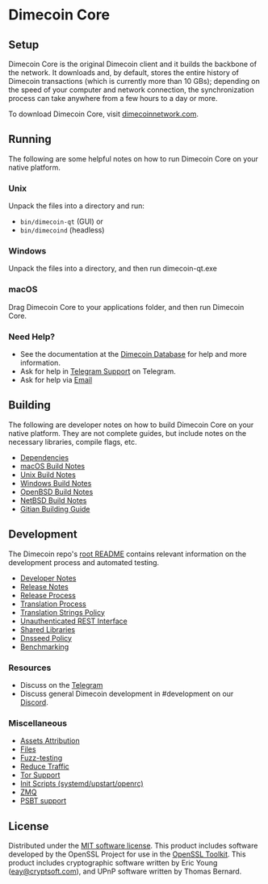 Dimecoin Core
=============

Setup
---------------------
Dimecoin Core is the original Dimecoin client and it builds the backbone of the network. It downloads and, by default, stores the entire history of Dimecoin transactions (which is currently more than 10 GBs); depending on the speed of your computer and network connection, the synchronization process can take anywhere from a few hours to a day or more.

To download Dimecoin Core, visit [dimecoinnetwork.com](https://dimecoinnetwork.com/).

Running
---------------------
The following are some helpful notes on how to run Dimecoin Core on your native platform.

### Unix

Unpack the files into a directory and run:

- `bin/dimecoin-qt` (GUI) or
- `bin/dimecoind` (headless)

### Windows

Unpack the files into a directory, and then run dimecoin-qt.exe

### macOS

Drag Dimecoin Core to your applications folder, and then run Dimecoin Core.

### Need Help?

* See the documentation at the [Dimecoin Database](https://dimecoinnetwork.com/docs)
for help and more information.
* Ask for help in [Telegram Support](http://t.me/dimeofficialsupport) on Telegram.
* Ask for help via [Email](mailto:support@dimecoinnetwork.com)

Building
---------------------
The following are developer notes on how to build Dimecoin Core on your native platform. They are not complete guides, but include notes on the necessary libraries, compile flags, etc.

- [Dependencies](dependencies.md)
- [macOS Build Notes](build-osx.md)
- [Unix Build Notes](build-unix.md)
- [Windows Build Notes](build-windows.md)
- [OpenBSD Build Notes](build-openbsd.md)
- [NetBSD Build Notes](build-netbsd.md)
- [Gitian Building Guide](gitian-building.md)

Development
---------------------
The Dimecoin repo's [root README](/README.md) contains relevant information on the development process and automated testing.

- [Developer Notes](developer-notes.md)
- [Release Notes](release-notes-2.2.0.0.md)
- [Release Process](release-process.md)
- [Translation Process](translation_process.md)
- [Translation Strings Policy](translation_strings_policy.md)
- [Unauthenticated REST Interface](REST-interface.md)
- [Shared Libraries](shared-libraries.md)
- [Dnsseed Policy](dnsseed-policy.md)
- [Benchmarking](benchmarking.md)

### Resources
* Discuss on the [Telegram](t.me/dimecoinofficialpublic)
* Discuss general Dimecoin development in #development on our [Discord](https://discord.gg/JqcKF4v). 

### Miscellaneous
- [Assets Attribution](assets-attribution.md)
- [Files](files.md)
- [Fuzz-testing](fuzzing.md)
- [Reduce Traffic](reduce-traffic.md)
- [Tor Support](tor.md)
- [Init Scripts (systemd/upstart/openrc)](init.md)
- [ZMQ](zmq.md)
- [PSBT support](psbt.md)

License
---------------------
Distributed under the [MIT software license](/COPYING).
This product includes software developed by the OpenSSL Project for use in the [OpenSSL Toolkit](https://www.openssl.org/). This product includes
cryptographic software written by Eric Young ([eay@cryptsoft.com](mailto:eay@cryptsoft.com)), and UPnP software written by Thomas Bernard.
